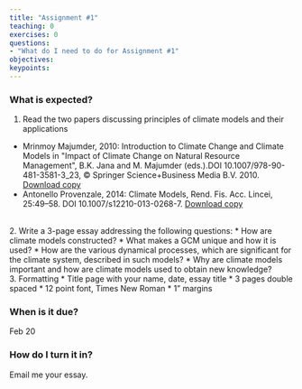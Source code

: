 ```yaml
---
title: "Assignment #1"
teaching: 0
exercises: 0
questions:
- "What do I need to do for Assignment #1"
objectives:
keypoints:
---
```


### What is expected?

1. Read the two papers discussing principles of climate models and their applications
* Mrinmoy Majumder, 2010: Introduction to Climate Change and Climate Models in "Impact of Climate Change on Natural Resource Management", B.K. Jana and M. Majumder (eds.).DOI 10.1007/978-90-481-3581-3_23, © Springer Science+Business Media B.V. 2010. [Download copy](../files/Majumder_ClimateModels.pdf)
* Antonello Provenzale, 2014: Climate Models, Rend. Fis. Acc. Lincei, 25:49–58. DOI 10.1007/s12210-013-0268-7. [Download copy](../files/Provenzale_ClimateModels.pdf)
<br>
2. Write a 3-page essay addressing the following questions:
* How are climate models constructed?
* What makes a GCM unique and how it is used?
* How are the various dynamical processes, which are significant for the climate system, described in such models?
* Why are climate models important and how are climate models used to obtain new knowledge?
<br>
3. Formatting
* Title page with your name, date, essay title
* 3 pages double spaced
* 12 point font, Times New Roman
* 1” margins

### When is it due?
Feb 20

### How do I turn it in?
Email me your essay.
